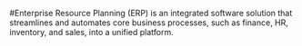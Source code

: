 #Enterprise Resource Planning (ERP) is an integrated software solution that streamlines and automates core business processes, such as finance, HR, inventory, and sales, into a unified platform.

